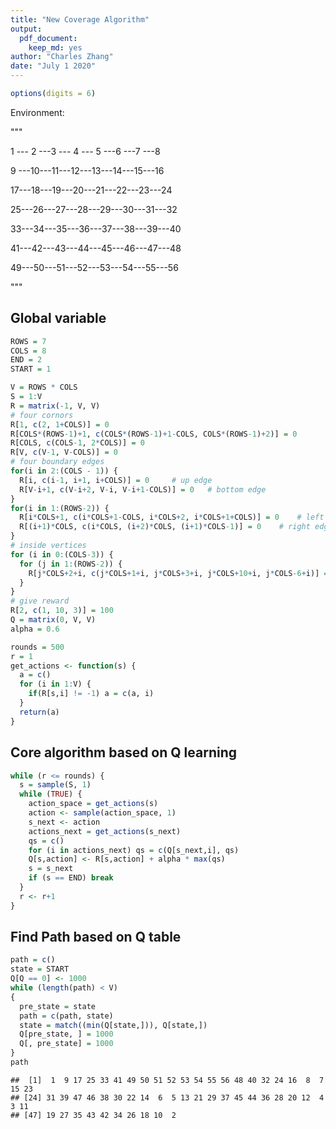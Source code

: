```yaml
---
title: "New Coverage Algorithm"
output: 
  pdf_document:
    keep_md: yes
author: "Charles Zhang"
date: "July 1 2020"
---
```



```r
options(digits = 6)
```

Environment:

"""

1 --- 2 ---3 --- 4 --- 5 ---6 ---7 ---8

9 ---10---11---12---13---14---15---16

17---18---19---20---21---22---23---24

25---26---27---28---29---30---31---32

33---34---35---36---37---38---39---40

41---42---43---44---45---46---47---48

49---50---51---52---53---54---55---56

"""

## Global variable


```r
ROWS = 7
COLS = 8
END = 2
START = 1
```

```r
V = ROWS * COLS
S = 1:V
R = matrix(-1, V, V)
# four cornors
R[1, c(2, 1+COLS)] = 0
R[COLS*(ROWS-1)+1, c(COLS*(ROWS-1)+1-COLS, COLS*(ROWS-1)+2)] = 0
R[COLS, c(COLS-1, 2*COLS)] = 0
R[V, c(V-1, V-COLS)] = 0
# four boundary edges
for(i in 2:(COLS - 1)) {
  R[i, c(i-1, i+1, i+COLS)] = 0     # up edge
  R[V-i+1, c(V-i+2, V-i, V-i+1-COLS)] = 0   # bottom edge
} 
for(i in 1:(ROWS-2)) {
  R[i*COLS+1, c(i*COLS+1-COLS, i*COLS+2, i*COLS+1+COLS)] = 0    # left edge
  R[(i+1)*COLS, c(i*COLS, (i+2)*COLS, (i+1)*COLS-1)] = 0    # right edge
}
# inside vertices
for (i in 0:(COLS-3)) {
  for (j in 1:(ROWS-2)) {
    R[j*COLS+2+i, c(j*COLS+1+i, j*COLS+3+i, j*COLS+10+i, j*COLS-6+i)] = 0
  }
}
# give reward
R[2, c(1, 10, 3)] = 100
Q = matrix(0, V, V)
alpha = 0.6
```

```r
rounds = 500
r = 1
get_actions <- function(s) {
  a = c()
  for (i in 1:V) {
    if(R[s,i] != -1) a = c(a, i)
  }
  return(a)
}
```

## Core algorithm based on Q learning 


```r
while (r <= rounds) {
  s = sample(S, 1)
  while (TRUE) {
    action_space = get_actions(s)
    action <- sample(action_space, 1)
    s_next <- action
    actions_next = get_actions(s_next)
    qs = c()
    for (i in actions_next) qs = c(Q[s_next,i], qs)
    Q[s,action] <- R[s,action] + alpha * max(qs)
    s = s_next
    if (s == END) break
  }
  r <- r+1
}
```

## Find Path based on Q table


```r
path = c()
state = START
Q[Q == 0] <- 1000
while (length(path) < V)
{
  pre_state = state
  path = c(path, state)
  state = match((min(Q[state,])), Q[state,])
  Q[pre_state, ] = 1000
  Q[, pre_state] = 1000
}
path
```

```
##  [1]  1  9 17 25 33 41 49 50 51 52 53 54 55 56 48 40 32 24 16  8  7 15 23
## [24] 31 39 47 46 38 30 22 14  6  5 13 21 29 37 45 44 36 28 20 12  4  3 11
## [47] 19 27 35 43 42 34 26 18 10  2
```

